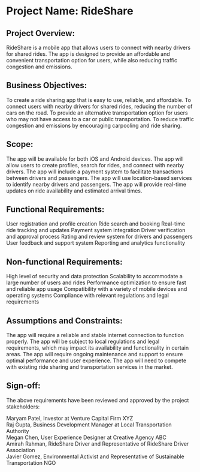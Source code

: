 # Project Name: RideShare

## Project Overview:

RideShare is a mobile app that allows users to connect with nearby drivers for shared rides. The app is designed to provide an affordable and convenient transportation option for users, while also reducing traffic congestion and emissions.

## Business Objectives:

To create a ride sharing app that is easy to use, reliable, and affordable.
To connect users with nearby drivers for shared rides, reducing the number of cars on the road.
To provide an alternative transportation option for users who may not have access to a car or public transportation.
To reduce traffic congestion and emissions by encouraging carpooling and ride sharing.

## Scope:

The app will be available for both iOS and Android devices.
The app will allow users to create profiles, search for rides, and connect with nearby drivers.
The app will include a payment system to facilitate transactions between drivers and passengers.
The app will use location-based services to identify nearby drivers and passengers.
The app will provide real-time updates on ride availability and estimated arrival times.

## Functional Requirements:

User registration and profile creation
Ride search and booking
Real-time ride tracking and updates
Payment system integration
Driver verification and approval process
Rating and review system for drivers and passengers
User feedback and support system
Reporting and analytics functionality

## Non-functional Requirements:

High level of security and data protection
Scalability to accommodate a large number of users and rides
Performance optimization to ensure fast and reliable app usage
Compatibility with a variety of mobile devices and operating systems
Compliance with relevant regulations and legal requirements

## Assumptions and Constraints:

The app will require a reliable and stable internet connection to function properly.
The app will be subject to local regulations and legal requirements, which may impact its availability and functionality in certain areas.
The app will require ongoing maintenance and support to ensure optimal performance and user experience.
The app will need to compete with existing ride sharing and transportation services in the market.

## Sign-off:
The above requirements have been reviewed and approved by the project stakeholders:

Maryam Patel, Investor at Venture Capital Firm XYZ  
Raj Gupta, Business Development Manager at Local Transportation Authority  
Megan Chen, User Experience Designer at Creative Agency ABC  
Amirah Rahman, RideShare Driver and Representative of RideShare Driver Association  
Javier Gomez, Environmental Activist and Representative of Sustainable Transportation NGO  
